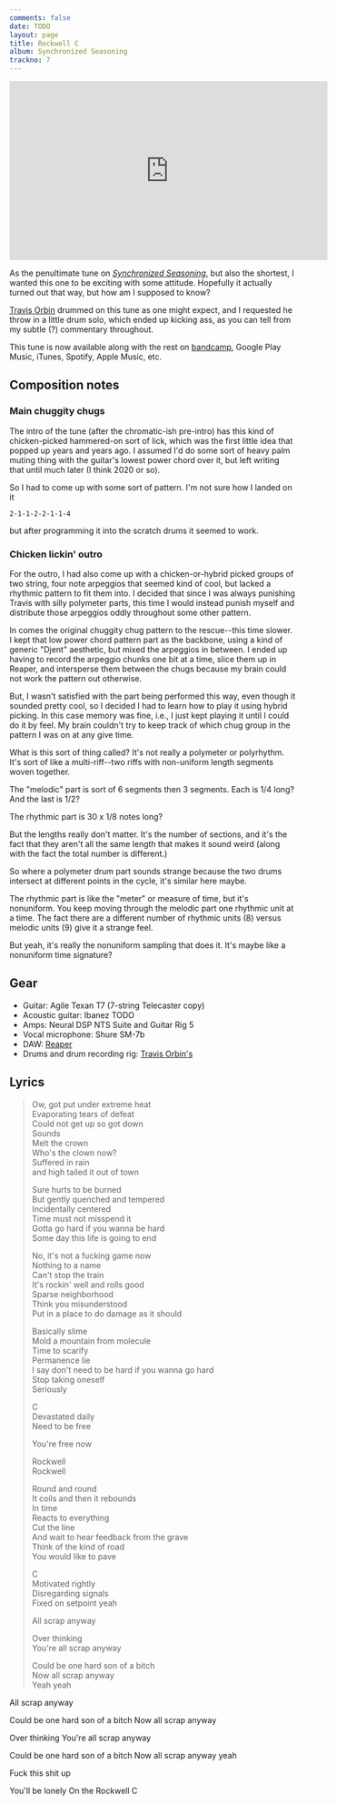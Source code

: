 ```yaml
---
comments: false
date: TODO
layout: page
title: Rockwell C
album: Synchronized Seasoning
trackno: 7
---
```


<iframe width="560" height="315" src="https://www.youtube.com/embed/TODO"
frameborder="0" allow="accelerometer; autoplay; encrypted-media; gyroscope;
picture-in-picture" allowfullscreen></iframe>

As the penultimate tune on [_Synchronized Seasoning_](/music/synchronized-seasoning),
but also the shortest, I wanted this one to be exciting with some attitude.
Hopefully it actually turned out that way, but how am I supposed to know?

[Travis Orbin](http://travisorbin.com) drummed on this tune as one might expect,
and I requested he throw in a little drum solo, which ended up kicking ass,
as you can tell from my subtle (?) commentary throughout.
<!--
Obviously you must watch his
[session video](https://www.youtube.com/watch?v=TODO).
-->

This tune is now available along with the rest on
[bandcamp](https://petepeterson.bandcamp.com/TODO),
Google Play Music, iTunes, Spotify, Apple Music, etc.


## Composition notes

### Main chuggity chugs

The intro of the tune (after the chromatic-ish pre-intro)
has this kind of chicken-picked hammered-on sort of lick,
which was the first little idea that popped up years and years ago.
I assumed I'd do some sort of heavy palm muting thing with the guitar's lowest power chord over
it, but left writing that until much later (I think 2020 or so).

So I had to come up with some sort of pattern. I'm not sure how I landed on it

    2-1-1-2-2-1-1-4

but after programming it into the scratch drums it seemed to work.


### Chicken lickin' outro

For the outro, I had also come up with a chicken-or-hybrid picked groups of
two string, four note arpeggios that seemed kind of cool, but lacked a rhythmic
pattern to fit them into. I decided that since I was always punishing Travis with
silly polymeter parts, this time I would instead punish myself and distribute
those arpeggios oddly throughout some other pattern.

In comes the original chuggity chug pattern to the rescue--this time slower.
I kept that low power chord pattern part as the backbone,
using a kind of generic "Djent" aesthetic,
but mixed the arpeggios in between.
I ended up having to record the arpeggio chunks one bit at a time, slice them up
in Reaper, and intersperse them between the chugs because my brain could not
work the pattern out otherwise.

But, I wasn't satisfied with the part being performed this way, even though
it sounded pretty cool, so I decided I had to learn how to play it using
hybrid picking.
In this case memory was fine, i.e., I just kept playing it until I could do it
by feel. My brain couldn't try to keep track of which chug group in the pattern
I was on at any give time.

What is this sort of thing called? It's not really a polymeter or polyrhythm.
It's sort of like a multi-riff--two riffs with non-uniform length segments
woven together.

The "melodic" part is sort of 6 segments then 3 segments.
Each is 1/4 long? And the last is 1/2?

The rhythmic part is 30 x 1/8 notes long?

But the lengths really don't matter. It's the number of sections, and it's the
fact that they aren't all the same length that makes it sound weird
(along with the fact the total number is different.)

So where a polymeter drum part sounds strange because the two drums intersect at
different points in the cycle, it's similar here maybe.

The rhythmic part is like the "meter" or measure of time, but it's nonuniform.
You keep moving through the melodic part one rhythmic unit at a time.
The fact there are a different number of rhythmic units (8) versus melodic
units (9) give it a strange feel.

But yeah, it's really the nonuniform sampling that does it. It's maybe like a
nonuniform time signature?


## Gear

* Guitar: Agile Texan T7 (7-string Telecaster copy)
* Acoustic guitar: Ibanez TODO
* Amps: Neural DSP NTS Suite and Guitar Rig 5
* Vocal microphone: Shure SM-7b
* DAW: [Reaper](https://www.reaper.fm/)
* Drums and drum recording rig: [Travis Orbin's](http://travisorbin.com/equipment.htm)


## Lyrics

>Ow, got put under extreme heat<br>
>Evaporating tears of defeat<br>
>Could not get up so got down<br>
>Sounds<br>
>Melt the crown<br>
>Who's the clown now?<br>
>Suffered in rain<br>
>and high tailed it out of town<br>
>
>Sure hurts to be burned<br>
>But gently quenched and tempered<br>
>Incidentally centered<br>
>Time must not misspend it<br>
>Gotta go hard if you wanna be hard<br>
>Some day this life is going to end<br>
>
>No, it's not a fucking game now<br>
>Nothing to a name<br>
>Can't stop the train<br>
>It's rockin' well and rolls good<br>
>Sparse neighborhood<br>
>Think you misunderstood<br>
>Put in a place to do damage as it should<br>
>
>Basically slime<br>
>Mold a mountain from molecule<br>
>Time to scarify<br>
>Permanence lie<br>
>I say don't need to be hard if you wanna go hard<br>
>Stop taking oneself<br>
>Seriously<br>
>
>C<br>
>Devastated daily<br>
>Need to be free<br>
>
>You're free now<br>
>
>Rockwell<br>
>Rockwell<br>
>
>Round and round<br>
>It coils and then it rebounds<br>
>In time<br>
>Reacts to everything<br>
>Cut the line<br>
>And wait to hear feedback from the grave<br>
>Think of the kind of road<br>
>You would like to pave<br>
>
>C<br>
>Motivated rightly<br>
>Disregarding signals<br>
>Fixed on setpoint yeah<br>
>
>All scrap anyway<br>
>
>Over thinking<br>
>You're all scrap anyway<br>
>
>Could be one hard son of a bitch<br>
>Now all scrap anyway<br>
>Yeah yeah<br>
>
All scrap anyway

Could be one hard son of a bitch
Now all scrap anyway

Over thinking
You're all scrap anyway

Could be one hard son of a bitch
Now all scrap anyway yeah

Fuck this shit up

You'll be lonely
On the Rockwell C
